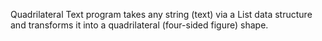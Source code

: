 Quadrilateral Text program takes any string (text) via a List data structure and transforms it into a quadrilateral (four-sided figure) shape. ⁣

